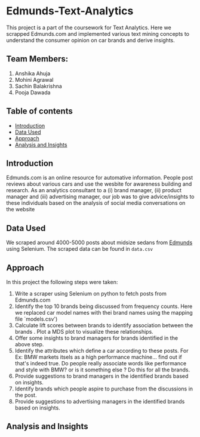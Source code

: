 # Edmunds-Text-Analytics
 This project is a part of the coursework for Text Analytics. Here we scrapped Edmunds.com and implemented various text mining concepts to understand the consumer opinion on car brands and derive insights.

## Team Members:
1. Anshika Ahuja
2. Mohini Agrawal
3. Sachin Balakrishna
4. Pooja Dawada

## Table of contents
- [Introduction](https://github.com/anshikaahuja/Edmunds-Text-Analytics/blob/master/README.md#introduction)
- [Data Used](https://github.com/anshikaahuja/Edmunds-Text-Analytics/blob/master/README.md#data-used)
- [Approach](https://github.com/anshikaahuja/Edmunds-Text-Analytics/blob/master/README.md#approach)
- [Analysis and Insights](https://github.com/anshikaahuja/Edmunds-Text-Analytics/blob/master/README.md#analysis-and-insights)

## Introduction
Edmunds.com is an online resource for automative information. People post reviews about various cars and use the wesbite for awareness building and research. As an analytics consultant to a (i) brand manager, (ii) product manager and (iii) advertising manager, our job was to give advice/insights to these individuals based on the analysis of social media conversations on the website

## Data Used
We scraped around 4000-5000 posts about midsize sedans from [Edmunds](https://forums.edmunds.com/discussion/7526/general/x/midsize-sedans-2-0/p%22) using Selenium. The scraped data can be found in `data.csv`

## Approach
In this project the following steps were taken:
1. Write a scraper using Selenium on python to fetch posts from Edmunds.com
2. Identify the top 10 brands being discussed from frequency counts. Here we replaced car model names with thei brand names using the mapping file `models.csv')
3. Calculate lift scores between brands to identify association between the brands . Plot a MDS plot to visualize these relationships.
4. Offer some insights to brand managers for brands identified in the above step.
5. Identify the attributes which define a car according to these posts. For Ex: BMW markets itsels as a high performance machine... find out if that's indeed true. Do people really associate words like performance and style with BMW? or is it something else ? Do this for all the brands.
6. Provide suggestions to brand managers in the identified brands based on insights.
7. Identify brands which people aspire to purchase from the discussions in the post.
8. Provide suggestions to advertising managers in the identified brands based on insights.

## Analysis and Insights
